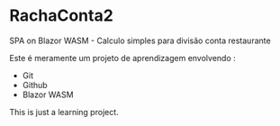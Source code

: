 # RachaConta2
SPA on Blazor WASM - Calculo simples para divisão conta restaurante

Este é meramente um projeto de aprendizagem envolvendo :
- Git  
- Github  
- Blazor WASM

This is just a learning project.
